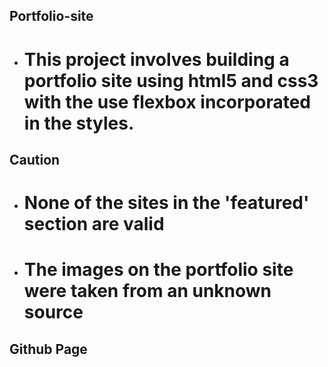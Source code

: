 ## Portfolio-site
- # This project involves building a portfolio site using html5 and css3 with the use flexbox incorporated in the styles.

## Caution
- # None of the sites in the 'featured' section are valid
- # The images on the portfolio site were taken from an unknown source

## Github Page
